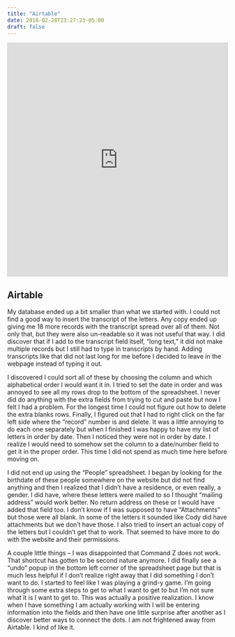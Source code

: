 ```yaml
---
title: "Airtable"
date: 2018-02-28T23:27:23-05:00
draft: false
---
```


<iframe class="airtable-embed" src="https://airtable.com/embed/shrQtqHwbYrbgUfo5?backgroundColor=green&viewControls=on" frameborder="0" onmousewheel="" width="100%" height="533" style="background: transparent; border: 1px solid #ccc;"></iframe>

## AirtableMy database ended up a bit smaller than what we started with. I could not find a good way to insert the transcript of the letters. Any copy ended up giving me 18 more records with the transcript spread over all of them. Not only that, but they were also un-readable so it was not useful that way. I did discover that if I add to the transcript field itself, “long text,” it did not make multiple records but I still had to type in transcripts by hand. Adding transcripts like that did not last long for me before I decided to leave in the webpage instead of typing it out.I discovered I could sort all of these by choosing the column and which alphabetical order I would want it in. I tried to set the date in order and was annoyed to see all my rows drop to the bottom of the spreadsheet. I never did do anything with the extra fields from trying to cut and paste but now I felt I had a problem. For the longest time I could not figure out how to delete the extra blanks rows. Finally, I figured out that I had to right click on the far left side where the “record” number is and delete. It was a little annoying to do each one separately but when I finished I was happy to have my list of letters in order by date. Then I noticed they were not in order by date. I realize I would need to somehow set the column to a date/number field to get it in the proper order. This time I did not spend as much time here before moving on. I did not end up using the “People” spreadsheet. I began by looking for the birthdate of these people somewhere on the website but did not find anything and then I realized that I didn’t have a residence, or even really, a gender. I did have, where these letters were mailed to so I thought “mailing address” would work better. No return address on these or I would have added that field too. I don’t know if I was supposed to have “Attachments” but those were all blank. In some of the letters it sounded like Cody did have attachments but we don’t have those. I also tried to insert an actual copy of the letters but I couldn’t get that to work. That seemed to have more to do with the website and their permissions.A couple little things – I was disappointed that Command Z does not work. That shortcut has gotten to be second nature anymore. I did finally see a “undo” popup in the bottom left corner of the spreadsheet page but that is much less helpful if I don’t realize right away that I did something I don’t want to do. I started to feel like I was playing a grind-y game. I’m going through some extra steps to get to what I want to get to but I’m not sure what it is I want to get to. This was actually a positive realization. I know when I have something I am actually working with I will be entering information into the fields and then have one little surprise after another as I discover better ways to connect the dots. I am not frightened away from Airtable. I kind of like it.